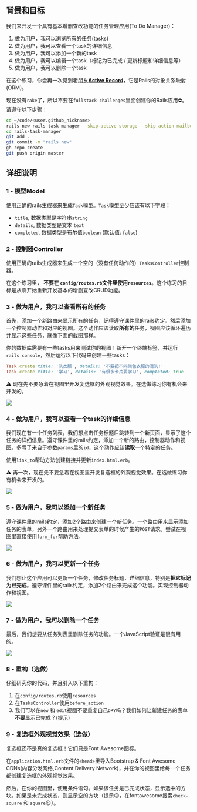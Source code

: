 ## 背景和目标

我们来开发一个具有基本增删查改功能的任务管理应用(To Do Manager)：

1. 做为用户，我可以浏览所有的任务(tasks)
1. 做为用户，我可以查看一个task的详细信息
1. 做为用户，我可以添加一个新的task
1. 做为用户，我可以编辑一个task（标记为已完成 / 更新标题和详细信息等）
1. 做为用户，我可以删除一个task

在这个练习，你会再一次见到老朋友[**Active Record**](http://guides.rubyonrails.org/active_record_basics.html)，它是Rails的对象关系映射(ORM)。

现在没有`rake`了，所以不要在`fullstack-challenges`里面创建你的Rails应用⛔。请遵守以下步骤：

```bash
cd ~/code/<user.github_nickname>
rails new rails-task-manager --skip-active-storage --skip-action-mailbox
cd rails-task-manager
git add .
git commit -m "rails new"
gh repo create
git push origin master
```

## 详细说明

### 1 - 模型Model

使用正确的rails生成器来生成`Task`模型。`Task`模型至少应该有以下字段：
- `title`, 数据类型是字符串`string`
- `details`, 数据类型是文本 `text`
- `completed`, 数据类型是布尔值`boolean` (默认值: `false`)

### 2 - 控制器Controller

使用正确的rails生成器来生成一个空的（没有任何动作的）`TasksController`控制器。

在这个练习里， **不要在 `config/routes.rb`文件里使用`resources`**。这个练习的目标是从零开始重新开发基本的增删查改CRUD功能。

### 3 - 做为用户，我可以查看所有的任务

首先，添加一个新路由来显示所有的任务，记得遵守课件里的rails约定。然后添加一个控制器动作和对应的视图。这个动作应该读取**所有的**任务，视图应该循环遍历并显示这些任务，就像下面的截图那样。

你的数据库需要有一些tasks用来测试你的视图！新开一个终端标签，并运行`rails console`，然后运行以下代码来创建一些tasks：

```ruby
Task.create title: '洗衣服', details: '不要把不同颜色衣服的混洗!'
Task.create title: '学习', details: '有很多卡片要学习', completed: true
```

⚠️ 现在先不要急着在视图里开发复选框的外观视觉效果。在选做练习你有机会来开发的。

![](https://raw.githubusercontent.com/lewagon/fullstack-images/master/rails/tasks-manager/index.png)

### 4 - 做为用户，我可以查看一个task的详细信息

我们现在有一个任务列表，我们想点击任务标题后跳转到一个新页面，显示了这个任务的详细信息。遵守课件里的rails约定，添加一个新的路由，控制器动作和视图。多亏了来自于参数`params`里的`id`，这个动作应该**读取**一个特定的任务。

使用`link_to`帮助方法创建链接并更新`index.html.erb`。

⚠️ 再一次，现在先不要急着在视图里开发复选框的外观视觉效果。在选做练习你有机会来开发的。

![](https://raw.githubusercontent.com/lewagon/fullstack-images/master/rails/tasks-manager/index_show.gif)

### 5 - 做为用户，我可以添加一个新任务

遵守课件里的rails约定，添加2个路由来创建一个新任务。一个路由用来显示添加任务的表单，另外一个路由用来处理提交表单的时候产生的`POST`请求。尝试在视图里直接使用`form_for`帮助方法。

![](https://raw.githubusercontent.com/lewagon/fullstack-images/master/rails/tasks-manager/new.gif)

### 6 - 做为用户，我可以更新一个任务

我们想让这个应用可以更新一个任务，修改任务标题，详细信息，特别是**把它标记为已完成**。遵守课件里的rails约定，添加2个路由来完成这个功能。实现控制器动作和视图。

![](https://raw.githubusercontent.com/lewagon/fullstack-images/master/rails/tasks-manager/edit.gif)

### 7 - 做为用户，我可以删除一个任务

最后，我们想要从任务列表里删除任务的功能。一个JavaScript验证是很有用的。

![](https://raw.githubusercontent.com/lewagon/fullstack-images/master/rails/tasks-manager/destroy.gif)

### 8 - 重构（选做）

仔细研究你的代码，并且引入以下重构：

1. 在`config/routes.rb`使用`resources`
1. 在`TasksController`使用`before_action`
1. 我们可以在`new` 和 `edit`视图不要重复自己`DRY`吗？我们如何让新建任务的表单**不要**显示已完成？([提示](http://api.rubyonrails.org/classes/ActiveRecord/Persistence.html#method-i-new_record-3F))

### 9 - 复选框外观视觉效果（选做）

复选框还不是真的复选框！它们只是Font Awesome图标。

在`application.html.erb`文件的`<head>`里导入Bootstrap & Font Awesome CDNs(内容分发网络,Content Delivery Network)，并在你的视图里给每一个任务都创建复选框的外观视觉效果。

然后，在你的视图里，使用条件语句。如果该任务是已完成状态，显示选中的方块。如果是未完成状态，则显示空的方块（提示😉，在fontawesome搜索`check-square` 和 `square`😉）。
